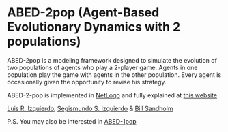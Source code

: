 # ABED-2pop (Agent-Based Evolutionary Dynamics with 2 populations)
ABED-2pop is a modeling framework designed to simulate the evolution of two populations of agents who play a 2-player game. Agents in one population play the game with agents in the other population. Every agent is occasionally given the opportunity to revise his strategy.

ABED-2-pop is implemented in [NetLogo](http://ccl.northwestern.edu/netlogo/) and fully explained at [this website](https://luis-r-izquierdo.github.io/abed-2pop/).

[Luis R. Izquierdo](http://luis.izqui.org), [Segismundo S. Izquierdo](http://segis.izqui.org) & [Bill Sandholm](http://www.ssc.wisc.edu/~whs/)

P.S. You may also be interested in [ABED-1pop](https://luis-r-izquierdo.github.io/abed-1pop/)
